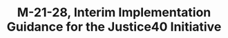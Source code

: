---
highlight: "false" 
title: "M-21-28, Interim Implementation Guidance for the Justice40 Initiative"
description: "Sets a goal that 40% of overall benefits from federal investments in areas like clean energy and climate resilience should go to disadvantaged communities. Provides an initial definition of disadvantaged communities and identifies over 20 pilot programs that must develop plans to maximize Justice40 benefits. Agencies managing covered programs must identify benefits, develop methodologies to track benefits to disadvantaged communities, and report data to OMB on meeting the 40% goal."
url-link: "https://www.whitehouse.gov/wp-content/uploads/2021/07/M-21-28.pdf"
type: "PDF"
gov-only: "false"
is-external: "true"
publication-date: "January 01, 2021"
reading-time: "26"
resource-type: "guidance"
filter: "p-filter"
audience: "program-operations"
branded-offerings: "acquisition-policy-it-category"
---